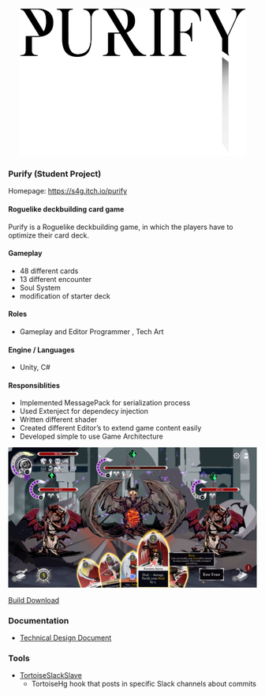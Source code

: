 <p align="center">
	<a href="https://s4g.itch.io/purify">
		<img width="460" height="300" src="https://raw.githubusercontent.com/SradnickDev/Purify/master/img/Purify_Title.png">
	</a>
	</p>

### Purify (Student Project)

Homepage: https://s4g.itch.io/purify

#### Roguelike deckbuilding card game

Purify is a Roguelike deckbuilding game, in which the players have to optimize their card deck.

#### Gameplay
- 48 different cards
- 13 different encounter
- Soul System
- modification of starter deck

#### Roles
- Gameplay and Editor Programmer , Tech Art

#### Engine / Languages
- Unity, C#

#### Responsiblities
- Implemented MessagePack for serialization process
- Used Extenject for dependecy injection
- Written different shader
- Created different Editor’s to extend game content easily
-  Developed simple to use Game Architecture

[![Gameplay Screenshot](Images/Gameplay.png)](https://s4g.itch.io/purify)


[Build Download](./build/Purify_GoldMaster_Build.zip)

### Documentation

  - [Technical Design Document](./docs/PurifyTDD.pdf)

### Tools

  - [TortoiseSlackSlave](./tools/TortoiseSlackSlave)
	- TortoiseHg hook that posts in specific Slack channels about commits
